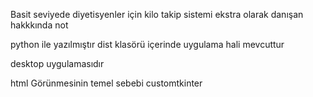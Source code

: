Basit seviyede diyetisyenler için kilo takip sistemi
        ekstra olarak danışan hakkkında not

python ile yazılmıştır dist klasörü içerinde uygulama hali mevcuttur


desktop uygulamasıdır

html  Görünmesinin temel sebebi customtkinter
